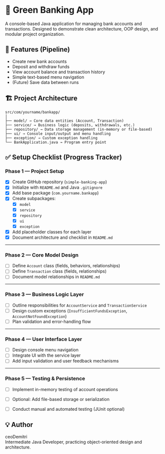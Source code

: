 # 🏦 Green Banking App
A console-based Java application for managing bank accounts and transactions.
Designed to demonstrate clean architecture, OOP design, and modular project organization.

## 🚀 Features (Pipeline)
- Create new bank accounts
- Deposit and withdraw funds
- View account balance and transaction history
- Simple text-based menu navigation
- (Future) Save data between runs

## 🏗️ Project Architecture
```
src/com/yourname/bankapp/ 
│
├── model/ → Core data entities (Account, Transaction)
├── service/ → Business logic (deposits, withdrawals, etc.)
├── repository/ → Data storage management (in-memory or file-based)
├── ui/ → Console input/output and menu handling
├── exception/ → Custom exception handling
└── BankApplication.java → Program entry point
```
## ✅ Setup Checklist (Progress Tracker)
### Phase 1 — Project Setup
- [x] Create GitHub repository (`simple-banking-app`)
- [x] Initialize with `README.md` and Java `.gitignore`
- [x] Add base package (`com.yourname.bankapp`)
- [x] Create subpackages:
    - [x] `model`
    - [x] `service`
    - [x] `repository`
    - [x] `ui`
    - [x] `exception`
- [x] Add placeholder classes for each layer
- [x] Document architecture and checklist in `README.md`

---

### Phase 2 — Core Model Design
- [ ] Define `Account` class (fields, behaviors, relationships)
- [ ] Define `Transaction` class (fields, relationships)
- [ ] Document model relationships in `README.md`

---

### Phase 3 — Business Logic Layer
- [ ] Outline responsibilities for `AccountService` and `TransactionService`
- [ ] Design custom exceptions (`InsufficientFundsException`, `AccountNotFoundException`)
- [ ] Plan validation and error-handling flow

---

### Phase 4 — User Interface Layer
- [ ] Design console menu navigation
- [ ] Integrate UI with the service layer
- [ ] Add input validation and user feedback mechanisms

---

### Phase 5 — Testing & Persistence
- [ ] Implement in-memory testing of account operations
- [ ] Optional: Add file-based storage or serialization
- [ ] Conduct manual and automated testing (JUnit optional)


## 💡 Author
ceoDemitri <br>
Intermediate Java Developer, practicing object-oriented design and architecture.